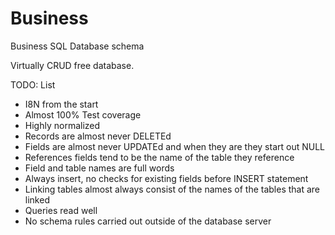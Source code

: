 Business
========

Business SQL Database schema

Virtually CRUD free database.

TODO: List
* I8N from the start
* Almost 100% Test coverage
* Highly normalized
* Records are almost never DELETEd
* Fields are almost never UPDATEd and when they are they start out NULL
* References fields tend to be the name of the table they reference
* Field and table names are full words
* Always insert, no checks for existing fields before INSERT statement
* Linking tables almost always consist of the names of the tables that are linked
* Queries read well
* No schema rules carried out outside of the database server
